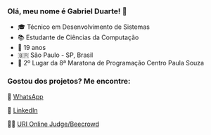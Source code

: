  ### Olá, meu nome é Gabriel Duarte! 👋
- 🎓 Técnico em Desenvolvimento de Sistemas <br>
- 📚 Estudante de Ciências da Computação <br>
- 🎂 19 anos <br>
- 🇧🇷 São Paulo - SP, Brasil <br>
- 🥈 2º Lugar da 8ª Maratona de Programação Centro Paula Souza

### Gostou dos projetos? Me encontre:

📱 [WhatsApp](https://wa.me/5511981224856) <br>

💼 [LinkedIn](https://www.linkedin.com/in/gabrielduarte5/) <br>

👨‍💻 [URI Online Judge/Beecrowd](https://www.urionlinejudge.com.br/judge/pt/profile/337005) <br>




